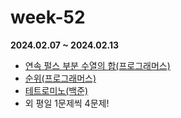 # week-52

**2024.02.07 ~ 2024.02.13**

- [연속 펄스 부분 수열의 합(프로그래머스)](https://school.programmers.co.kr/learn/courses/30/lessons/161988)
- [순위(프로그래머스)](https://school.programmers.co.kr/learn/courses/30/lessons/49191)
- [테트로미노(백준)](https://www.acmicpc.net/problem/14500)
- 외 평일 1문제씩 4문제!
